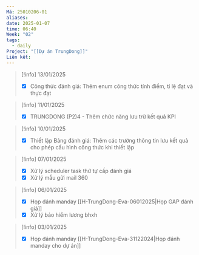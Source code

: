 ```yaml
---
Mã: 25010206-01
aliases: 
date: 2025-01-07
time: 06:40
Week: "02"
tags:
  - daily
Project: "[[Dự án TrungDong]]"
Liên kết:
---
```


> [!info] 13/01/2025
> - [x] Công thức đánh giá: Thêm enum công thức tính điểm, tỉ lệ đạt và thực đạt


> [!info] 11/01/2025
> - [x] TRUNGDONG (P2)4 - Thêm chức năng lưu trữ kết quả KPI

> [!info] 10/01/2025
> - [x] Thiết lập Bảng đánh giá: Thêm các trường thông tin lưu kết quả cho phép cấu hình công thức khi thiết lập 

> [!info] 07/01/2025
> - [x] Xử lý scheduler task thứ tự cấp đánh giá
> - [x] Xử lý mẫu gửi mail 360

> [!info] 06/01/2025
> - [x] Họp đánh manday [[H-TrungDong-Eva-06012025|Họp GAP đánh giá]]
> - [x] Xử lý bảo hiểm lương bhxh

> [!info] 03/01/2025
> - [x] Họp đánh manday [[H-TrungDong-Eva-31122024|Họp đánh manday cho dự án]]
